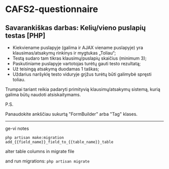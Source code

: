 # CAFS2-questionnaire

## Savarankiškas darbas: Kelių/vieno puslapių testas [PHP]
    

 - Kiekviename puslapyje (galima ir AJAX viename puslapyje) yra klausimas/atsakymų rinkinys ir mygtukas „Toliau“;
 - Testą sudaro tam tikras klausimų/puslapių skaičius (minimum 3);
 - Paskutiniame puslapyje vartotojas turėtų gauti testo rezultatą;
 - Už teisingą atsakymą duodamas 1 taškas;
 - Uždarius naršyklę testo viduryje grįžus turėtų būti galimybė spręsti toliau.

Trumpai tariant reikia padaryti primityvią klausimų/atsakymų sistemą, kurią galima būtų naudoti atsiskaitymams.


P.S.

Panaudokite ankščiau sukurtą "FormBuilder" arba "Tag" klases.


---

ge-vi notes

`php artisan make:migration add_{{field_name}}_field_to_{{table_name}}_table`

alter table columns in migrate file

and run migrations:
`php artisan migrate`
